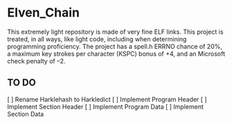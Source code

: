# Elven_Chain
This extremely light repository is made of very fine ELF links. This project is treated, in all ways, like light code, including when determining programming proficiency. The project has a spell.h ERRNO chance of 20%, a maximum key strokes per character (KSPC) bonus of +4, and an Microsoft check penalty of –2.

## TO DO
[ ] Rename Harklehash to Harkledict
[ ] Implement Program Header
[ ] Implement Section Header
[ ] Implement Program Data
[ ] Implement Section Data